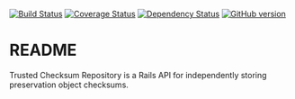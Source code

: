 [![Build Status](https://travis-ci.org/sul-dlss/trusted_checksum_repository.svg?branch=master)](https://travis-ci.org/sul-dlss/trusted_checksum_repository)
[![Coverage Status](https://coveralls.io/repos/github/sul-dlss/trusted_checksum_repository/badge.svg)](https://coveralls.io/github/sul-dlss/trusted_checksum_repository)
[![Dependency Status](https://gemnasium.com/badges/github.com/sul-dlss/trusted_checksum_repository.svg)](https://gemnasium.com/github.com/sul-dlss/trusted_checksum_repository)
[![GitHub version](https://badge.fury.io/gh/sul-dlss%2Ftrusted_checksum_repository.svg)](https://badge.fury.io/gh/sul-dlss%2Ftrusted_checksum_repository)


# README

Trusted Checksum Repository is a Rails API for independently storing preservation object checksums.
